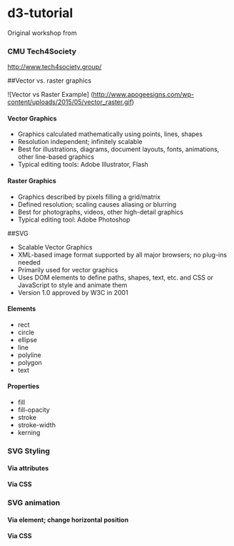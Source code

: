 # d3-tutorial

Original workshop from
### CMU Tech4Society
http://www.tech4society.group/

##Vector vs. raster graphics

![Vector vs Raster Example]
(http://www.apogeesigns.com/wp-content/uploads/2015/05/vector_raster.gif)

#### Vector Graphics
- Graphics calculated  mathematically using points,  lines, shapes
- Resolution independent;  infinitely scalable
- Best for illustrations,  diagrams, document  layouts, fonts, animations,  other line-based graphics
- Typical editing tools: Adobe  Illustrator, Flash

#### Raster Graphics
- Graphics described by  pixels filling a grid/matrix
- Defined resolution;  scaling causes aliasing or  blurring
- Best for photographs,  videos, other high-detail  graphics
- Typical editing tool:  Adobe Photoshop

##SVG
- Scalable Vector Graphics
- XML-based image format supported by all major  browsers; no plug-ins needed
- Primarily used for vector graphics
- Uses DOM elements to define paths, shapes,  text, etc. and CSS or JavaScript to style and  animate them
- Version 1.0 approved by W3C in 2001

#### Elements
- rect
- circle
- ellipse
- line
- polyline
- polygon
- text

#### Properties
- fill
- fill-opacity
- stroke
- stroke-width
- kerning

### SVG Styling
#### Via attributes
<circle cx="25" cy="25" r="22" fill="yellow" stroke="orange" stroke-width="5" />

#### Via CSS
<circle cx="25" cy="25" r="22" style="stroke: #000000; fill: #00ff00;" />


### SVG animation

#### Via <animate> element; change horizontal  position
<circle id="my-circle" r="30" cx="50" cy="50"  fill="orange" />
<animate
  xlink:href="#my-circle"
  attributeName="cx"  
  from="50"
  to="450"
  dur="1s"
  begin="click" 
  fill="freeze" />


#### Via CSS
<circle id="my-circle" r="30" cx="50" cy="50"  fill="orange" />
<style>
  #my-circle{
    transition: 2s;
  }

  #my-circle:hover{
    fill: blue;
    r:50
  }
</style>
